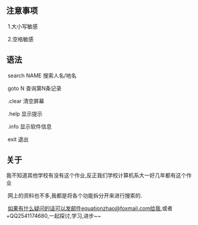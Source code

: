 ##  注意事项  

​	1.大小写敏感

​	2.空格敏感

## 语法

​	search NAME      搜索人名/地名

​	goto N				  查询第N条记录

​    .clear					清空屏幕

​	.help					 显示提示

​	.info					  显示软件信息

​	exit					   退出	

## 关于

​	我不知道其他学校有没有这个作业,反正我们学校计算机系大一好几年都有这个作业

​	网上的资料也不多,我都是将各个功能拆分开来进行搜索的.

​	如果有什么疑问的话可以发邮件equationzhao@foxmail.com给我,或者+QQ2541174680,一起探讨,学习,进步~~